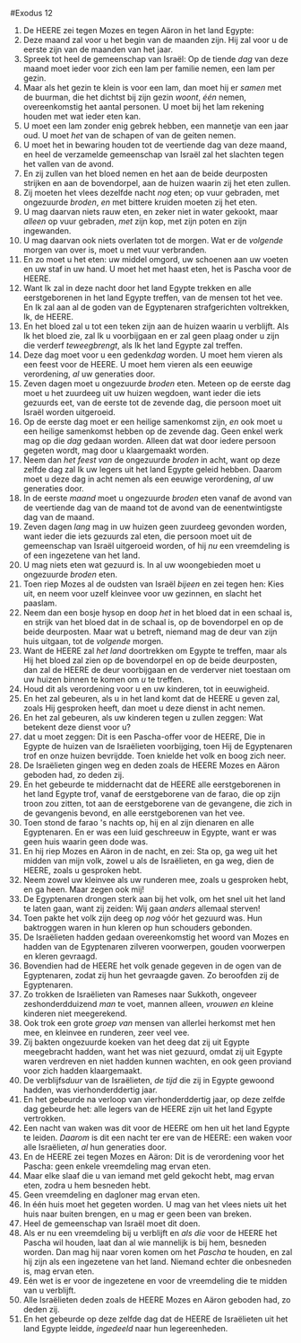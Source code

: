 #Exodus 12
1. De HEERE zei tegen Mozes en tegen Aäron in het land Egypte:
2. Deze maand zal voor u het begin van de maanden zijn. Hij zal voor u de eerste zijn van de maanden van het jaar.
3. Spreek tot heel de gemeenschap van Israël: Op de tiende *dag* van deze maand moet ieder voor zich een lam per familie nemen, een lam per gezin.
4. Maar als het gezin te klein is voor een lam, dan moet hij er *samen* met de buurman, die het dichtst bij zijn gezin *woont*, *één* nemen, overeenkomstig het aantal personen. U moet bij het lam rekening houden met wat ieder eten kan.
5. U moet een lam zonder enig gebrek hebben, een mannetje van een jaar oud. U moet *het* van de schapen of van de geiten nemen.
6. U moet het in bewaring houden tot de veertiende dag van deze maand, en heel de verzamelde gemeenschap van Israël zal het slachten tegen het vallen van de avond.
7. En zij zullen van het bloed nemen en het aan de beide deurposten strijken en aan de bovendorpel, aan de huizen waarin zij het eten zullen.
8. Zij moeten het vlees dezelfde nacht *nog* eten; op vuur gebraden, met ongezuurde *broden*, *en* met bittere kruiden moeten zij het eten.
9. U mag daarvan niets rauw eten, en zeker niet in water gekookt, maar *alleen* op vuur gebraden, *met* zijn kop, met zijn poten en zijn ingewanden.
10. U mag daarvan ook niets overlaten tot de morgen. Wat er de *volgende* morgen van over is, moet u met vuur verbranden.
11. En zo moet u het eten: uw middel omgord, uw schoenen aan uw voeten en uw staf in uw hand. U moet het met haast eten, het is Pascha voor de HEERE.
12. Want Ik zal in deze nacht door het land Egypte trekken en alle eerstgeborenen in het land Egypte treffen, van de mensen tot het vee. En Ik zal aan al de goden van de Egyptenaren strafgerichten voltrekken, Ik, de HEERE.
13. En het bloed zal u tot een teken zijn aan de huizen waarin u verblijft. Als Ik het bloed zie, zal Ik u voorbijgaan en er zal geen plaag onder u zijn die verderf *teweegbrengt*, als Ik het land Egypte zal treffen.
14. Deze dag moet voor u een gedenk*dag* worden. U moet hem vieren als een feest voor de HEERE. U moet hem vieren als een eeuwige verordening, *al* uw generaties door.
15. Zeven dagen moet u ongezuurde *broden* eten. Meteen op de eerste dag moet u het zuurdeeg uit uw huizen wegdoen, want ieder die iets gezuurds eet, van de eerste tot de zevende dag, die persoon moet uit Israël worden uitgeroeid.
16. Op de eerste dag moet er een heilige samenkomst zijn, *en* ook moet u een heilige samenkomst hebben op de zevende dag. Geen enkel werk mag op die *dag* gedaan worden. Alleen dat wat door iedere persoon gegeten wordt, mag door u klaargemaakt worden.
17. Neem dan *het feest van* de ongezuurde *broden* in acht, want op deze zelfde dag zal Ik uw legers uit het land Egypte geleid hebben. Daarom moet u deze dag in acht nemen als een eeuwige verordening, *al* uw generaties door.
18. In de eerste *maand* moet u ongezuurde *broden* eten vanaf de avond van de veertiende dag van de maand tot de avond van de eenentwintigste dag van de maand.
19. Zeven dagen *lang* mag in uw huizen geen zuurdeeg gevonden worden, want ieder die iets gezuurds zal eten, die persoon moet uit de gemeenschap van Israël uitgeroeid worden, of hij *nu* een vreemdeling is of een ingezetene van het land.
20. U mag niets eten wat gezuurd is. In al uw woongebieden moet u ongezuurde *broden* eten.
21. Toen riep Mozes al de oudsten van Israël *bijeen* en zei tegen hen: Kies uit, en neem voor uzelf kleinvee voor uw gezinnen, en slacht het paaslam.
22. Neem dan een bosje hysop en doop *het* in het bloed dat in een schaal is, en strijk van het bloed dat in de schaal is, op de bovendorpel en op de beide deurposten. Maar wat u betreft, niemand mag de deur van zijn huis uitgaan, tot de *volgende* morgen.
23. Want de HEERE zal *het land* doortrekken om Egypte te treffen, maar als Hij het bloed zal zien op de bovendorpel en op de beide deurposten, dan zal de HEERE de deur voorbijgaan en de verderver niet toestaan om uw huizen binnen te komen om *u* te treffen.
24. Houd dit als verordening voor u en uw kinderen, tot in eeuwigheid.
25. En het zal gebeuren, als u in het land komt dat de HEERE u geven zal, zoals Hij gesproken heeft, dan moet u deze dienst in acht nemen.
26. En het zal gebeuren, als uw kinderen tegen u zullen zeggen: Wat betekent deze dienst voor u?
27. dat u moet zeggen: Dit is een Pascha-offer voor de HEERE, Die in Egypte de huizen van de Israëlieten voorbijging, toen Hij de Egyptenaren trof en onze huizen bevrijdde. Toen knielde het volk en boog zich neer.
28. De Israëlieten gingen weg en deden zoals de HEERE Mozes en Aäron geboden had, zo deden zij.
29. En het gebeurde te middernacht dat de HEERE alle eerstgeborenen in het land Egypte trof, vanaf de eerstgeborene van de farao, die op zijn troon zou zitten, tot aan de eerstgeborene van de gevangene, die zich in de gevangenis bevond, en alle eerstgeborenen van het vee.
30. Toen stond de farao 's nachts op, hij en al zijn dienaren en alle Egyptenaren. En er was een luid geschreeuw in Egypte, want er was geen huis waarin geen dode was.
31. En hij riep Mozes en Aäron in de nacht, en zei: Sta op, ga weg uit het midden van mijn volk, zowel u als de Israëlieten, en ga weg, dien de HEERE, zoals u gesproken hebt.
32. Neem zowel uw kleinvee als uw runderen mee, zoals u gesproken hebt, en ga heen. Maar zegen ook mij!
33. De Egyptenaren drongen sterk aan bij het volk, om het snel uit het land te laten gaan, want zij zeiden: Wij gaan *anders* allemaal sterven!
34. Toen pakte het volk zijn deeg op *nog* vóór het gezuurd was. Hun baktroggen waren in hun kleren op hun schouders gebonden.
35. De Israëlieten hadden gedaan overeenkomstig het woord van Mozes en hadden van de Egyptenaren zilveren voorwerpen, gouden voorwerpen en kleren gevraagd.
36. Bovendien had de HEERE het volk genade gegeven in de ogen van de Egyptenaren, zodat zij hun het gevraagde gaven. Zo beroofden zij de Egyptenaren.
37. Zo trokken de Israëlieten van Rameses naar Sukkoth, ongeveer zeshonderdduizend *man* te voet, mannen alleen, *vrouwen en* kleine kinderen niet meegerekend.
38. Ook trok een grote *groep van* mensen van allerlei herkomst met hen mee, en kleinvee en runderen, zeer veel vee.
39. Zij bakten ongezuurde koeken van het deeg dat zij uit Egypte meegebracht hadden, want het was niet gezuurd, omdat zij uit Egypte waren verdreven en niet hadden kunnen wachten, en ook geen proviand voor zich hadden klaargemaakt.
40. De verblijfs*duur* van de Israëlieten, *de tijd* die zij in Egypte gewoond hadden, was vierhonderddertig jaar.
41. En het gebeurde na verloop van vierhonderddertig jaar, op deze zelfde dag gebeurde het: alle legers van de HEERE zijn uit het land Egypte vertrokken.
42. Een nacht van waken was dit voor de HEERE om hen uit het land Egypte te leiden. *Daarom* is dit een nacht ter ere van de HEERE: een waken voor alle Israëlieten, *al* hun generaties door.
43. En de HEERE zei tegen Mozes en Aäron: Dit is de verordening voor het Pascha: geen enkele vreemdeling mag ervan eten.
44. Maar elke slaaf die u van iemand met geld gekocht hebt, mag ervan eten, zodra u hem besneden hebt.
45. Geen vreemdeling en dagloner mag ervan eten.
46. In één huis moet het gegeten worden. U mag van het vlees niets uit het huis naar buiten brengen, en u mag er geen been van breken.
47. Heel de gemeenschap van Israël moet dit doen.
48. Als er nu een vreemdeling bij u verblijft en *als die* voor de HEERE het Pascha wil houden, laat dan al wie mannelijk is bij hem, besneden worden. Dan mag hij naar voren komen om het *Pascha* te houden, en zal hij zijn als een ingezetene van het land. Niemand echter die onbesneden is, mag ervan eten.
49. Eén wet is er voor de ingezetene en voor de vreemdeling die te midden van u verblijft.
50. Alle Israëlieten deden zoals de HEERE Mozes en Aäron geboden had, zo deden zij.
51. En het gebeurde op deze zelfde dag dat de HEERE de Israëlieten uit het land Egypte leidde, *ingedeeld* naar hun legereenheden.
